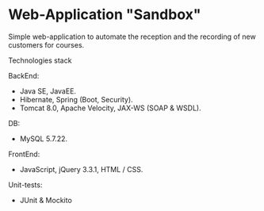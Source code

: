 # Web-Application "Sandbox" 

Simple web-application to automate the reception and the recording of 
new customers for courses.

Technologies stack

BackEnd:
- Java SE, JavaEE.
- Hibernate, Spring (Boot, Security).
- Tomcat 8.0, Apache Velocity, JAX-WS (SOAP & WSDL).

DB: 
- MySQL 5.7.22.

FrontEnd:
- JavaScript, jQuery 3.3.1, HTML / CSS.

Unit-tests:
- JUnit & Mockito
